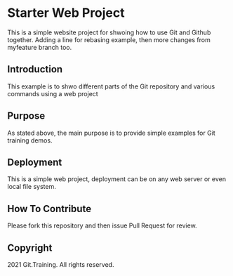 # Starter Web Project

This is a simple website project for shwoing how to use Git and Github together. Adding a line for rebasing example, then more changes from myfeature branch too.

## Introduction

This example is to shwo different parts of the Git repository and various commands using a web project

## Purpose

As stated above, the main purpose is to provide simple examples for Git training demos.

## Deployment

This is a simple web project, deployment can be on any web server or even local file system.

## How To Contribute 

Please fork this repository and then issue Pull Request for review.

## Copyright

2021 Git.Training. All rights reserved.